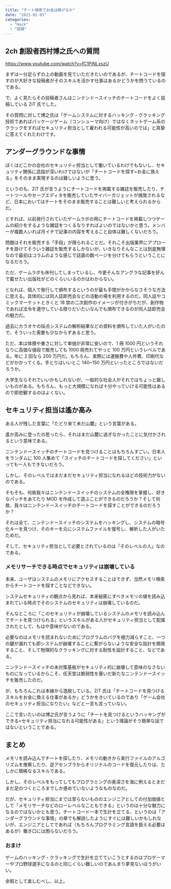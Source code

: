 ```yaml
---
title: "チート検索でお金は稼げるか"
date: "2021-02-03"
categories:
  - "Hack"
  - "話題"
---
```


## 2ch 創設者西村博之氏への質問

https://www.youtube.com/watch?v=fC1PjNLxszU

まずは一分足らずの上の動画を見ていただきたいのであるが、チートコードを探すのが大好きな投稿者がそのスキルを活かす仕事はあるかどうかを問うているのである。

で、よく見たらその投稿者さんはニンテンドースイッチのチートコードをよく投稿している ZiT 氏でした。

その質問に対して博之氏は「ゲームシステムに対するハッキング・クラッキング技術であればパッケージゲーム（コンシューマ向け）ではなくネットゲーム系のクラックをすればセキュリティ担当として雇われる可能性が高いのでは」と真摯に答えてくれたわけです。

## アンダーグラウンドな事情

ぼくはどこかの会社のセキュリティ担当として働いているわけでもないし、セキュリティ関係に造詣が深いわけではないが「チートコードを探す=お金に換える」をそのまま実現するのは難しいように思う。

というのも、ZiT 氏が言うようにチートコードを掲載する雑誌を販売したり、チートツールやセーブエディタを販売していたサイバーガジェットが摘発されるなど、日本においてはチートをそのまま販売することは難しいと考えられるからだ。

とすれば、以前発行されていたゲームラボの用にチートコードを掲載しつつゲームの紹介をするような雑誌をつくるなりすればよいのではないかと思う。メンバーが複数人いれば月イチで記事の内容を考えること自体は難しくないだろう。

問題はそれを販売する「手段」が限られることだ。それこそ出版業界にアプローチを掛けてそういう雑誌を販売するしかないが、いきなりそんなことは到底無理なので最初はコラムのような感じで誌面の数ページを分けてもらうということになるだろう。

ただ、ゲームラボも休刊してしまっているし、今更そんなアングラな記事を好んで載せたい出版社がどのくらいいるのかはわからない。

となれば、個人で発行して頒布するというのが最も手間がかからなさそうな方法に思える。具体的には同人誌即売会などの活動の場を利用するのだ。同人誌やコミックマーケットときくと 18 禁の二次創作のイメージが付きがちだが、創作物であれば法令を遵守している限りだいたいなんでも頒布できるのが同人誌即売会の魅力だ。

過去にカラオケの採点システムの解析結果などの資料を頒布していた人がいたので、そういった需要も少なからずあると思う。

ただ、本は体積や重さに対して単価が非常に安いので、1 冊 1000 円というそれなりに高価な値段で販売しても 1000 冊売れてやっと 100 万円というレベルである。年に 2 回なら 200 万円だ。もちろん、実際には運搬費や人件費、印刷代などがかかってくる。手とりはいいとこ 140~150 万円といったところではないだろうか。

大学生ならそれでいいかもしれないが、一般的な社会人がそれではちょっと厳しいものがある。もちろん、もっと大規模になれば十分やっていける可能性はあるので即悲観するのはよくない。

## セキュリティ担当は遙か高み

ある人が残した言葉に「たどり来て未だ山麓」という言葉がある。

遙か高みに登ったの思ったら、それはまだ山麓に過ぎなかったことに気付かされるという意味である。

ニンテンドースイッチのチートコードを見つけることはもちろんすごい。日本人をランダムに 100 人集めて「スイッチのチートコードを探してください」といっても一人もできないだろう。

しかし、そのレベルではまだまだセキュリティ担当になれるほどの技術力がないのである。

そもそも、何故我々はニンテンドースイッチのシステムの全権限を掌握し、好きなパッチをあてたり MOD を作成して遊ぶことができるのだろうか？そして何故、我々はニンテンドースイッチのチートコードを探すことができるのだろうか？

それは全て、ニンテンドースイッチのシステムをハッキングし、システムの暗号化キーを見つけ、そのキーを元にシステムファイルを復号し、解析した人がいたためだ。

そして、セキュリティ担当として必要とされているのは「そのレベルの人」なのである。

### メモリサーチできる時点でセキュリティは崩壊している

本来、ユーザはシステムのメモリにアクセスすることはできず、当然メモリ検索からチートコードを探すことなどできない。

システムセキュリティの観点から見れば、本来秘匿にすべきメモリの値を読み込まれている時点でそのシステムのセキュリティは崩壊しているのだ。

そんなところに「このセキュリティが崩壊しているシステムのメモリを読み込んでチートを見つけられる」というスキルがある人がセキュリティ担当として配属されたとして、もはや意味がないのである。

必要なのはメモリを読まれないためにプログラムのバグを極力減らすこと、一つの鍵が漏れても即システムが崩壊することに繋がらないような安全な設計を開発すること、そして物理的なクラッキングに対する耐性を設計すること、などである。

ニンテンドースイッチの未対策基板がセキュリティ的に崩壊して意味のなさないものになっているからこそ、任天堂は脆弱性を塞いだ新たなニンテンドースイッチを販売したのだ。

が、もちろんこれは本線から逸脱している。ZiT 氏は「チートコードを見つけるスキルをお金に換える仕事があるか」どうかをきいているのであり「ゲーム会社のセキュリティ担当になりたい」などと一言も言っていない。

ここで言いたいのは博之氏が言うように「チートを見つけるというハッキングができる=セキュリティ担当になれる可能性がある」という理論がそう簡単な話ではないということである。

## まとめ

メモリを読み込んでチートを探したり、メモリの動きから実行ファイルのアルゴリズムを推察したり、逆アセンブラからオリジナルのコードを復元したりは、たしかに類稀なるスキルである。

しかし、そのレベルをもってしてもプログラミングの奥深さを海に例えるとまだまだ足のつくところまでしか進めていないようなものなのだ。

だが、セキュリティ担当にまでは至らないもののエンジニアとしての付加価値として「メモリサーチなどのローレベルなこともできる」というのは十分な魅力になるのではないかとも思う。チートコード一本で生計を立てる、というのは「アンダーグラウンドな事情」の章でも解説したようにすぐには難しいかもしれないが、エンジニアとしてであれば（もちろんプログラミング言語を扱える必要はあるが）働き口には困らないだろう。

### おまけ

ゲームのハッキング・クラッキングで生計を立てていこうとするのはプロゲーマーやプロ野球選手になるのと同じくらい難しいのであんまり夢見ないほうがいい。

余暇として楽しむべし、以上。
